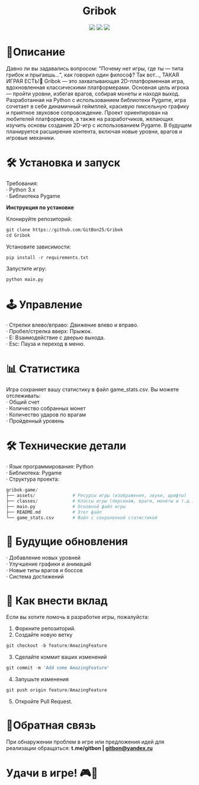 <h1 align="center">Gribok</h1>

</h2>

<p align="center">

<img src="https://badges.frapsoft.com/os/v1/open-source.svg?v=103" >

<img src="https://camo.githubusercontent.com/89e8b2eeeb9c2652c1dc087a9f72b514d8a50efd787ffced15c6af9c2c718c14/68747470733a2f2f696d672e736869656c64732e696f2f62616467652f2d507974686f6e2d626c61636b3f7374796c653d666c61742d737175617265266c6f676f3d507974686f6e">

<img src="https://camo.githubusercontent.com/0ced1e0be80f32eee58612df57ae3dbc4aa9fa2e969060fc1491263e6f94d6f3/68747470733a2f2f696d672e736869656c64732e696f2f62616467652f2d4769744875622d3138313731373f7374796c653d666c61742d737175617265266c6f676f3d676974687562">
</p>

# 📖Описание
Давно ли вы задавались вопросом: "Почему нет игры, где ты — типа грибок и прыгаешь...", как говорил один философ? Так вот..., ТАКАЯ ИГРАЯ ЕСТЬ!🎉 Gribok — это захватывающая 2D-платформенная игра, вдохновленная классическими платформерами. Основная цель игрока — пройти уровни, избегая врагов, собирая монеты и находя выход. Разработанная на Python с использованием библиотеки Pygame, игра сочетает в себе динамичный геймплей, красивую пиксельную графику и приятное звуковое сопровождение.
Проект ориентирован на любителей платформеров, а также на разработчиков, желающих изучить основы создания 2D-игр с использованием Pygame. В будущем планируется расширение контента, включая новые уровни, врагов и игровые механики.

# 🛠 Установка и запуск
Требования:  
· Python 3.x  
· Библиотека Pygame  

**Инструкция по установке**

Клонируйте репозиторий:
```python
git clone https://github.com/GitBon25/Gribok
cd Gribok
```
Установите зависимости:
```python
pip install -r requirements.txt
```
Запустите игру:
```python
python main.py
```

# 🕹 Управление
· Стрелки влево/вправо: Движение влево и вправо.  
· Пробел/стрелка вверх: Прыжок.  
· E: Взаимодействие с дверью выхода.  
· Esc: Пауза и переход в меню.  

# 📊 Статистика
Игра сохраняет вашу статистику в файл game_stats.csv. Вы можете отслеживать:  
· Общий счет  
· Количество собранных монет  
· Количество ударов по врагам  
· Пройденный уровень  

# 🛠 Технические детали
· Язык программирования: Python  
· Библиотека: Pygame  
· Структура проекта:  
```python
gribok-game/
├── assets/              # Ресурсы игры (изображения, звуки, шрифты)
├── classes/             # Классы игры (персонаж, враги, монеты и т.д.)
├── main.py              # Основной файл игры
├── README.md            # Этот файл
└── game_stats.csv       # Файл с сохраненной статистикой
```

# 🚀 Будущие обновления
· Добавление новых уровней  
· Улучшение графики и анимаций  
· Новые типы врагов и боссов  
· Система достижений  

# 🤝 Как внести вклад
Если вы хотите помочь в разработке игры, пожалуйста:  
1. Форкните репозиторий.  
2. Создайте новую ветку
```python
git checkout -b feature/AmazingFeature
```
3. Сделайте коммит ваших изменений
```python
git commit -m 'Add some AmazingFeature'
```
4. Запушьте изменения
```python
git push origin feature/AmazingFeature
```
5. Откройте Pull Request.

# 📧Обратная связь
При обнаружении проблем в игре или предложения идей для реализации обращаться:
**t.me/gitbon | gitbon@yandex.ru**

# Удачи в игре! 🎮🍄

